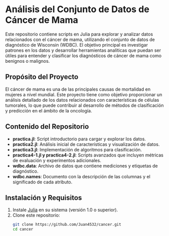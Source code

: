 # Análisis del Conjunto de Datos de Cáncer de Mama

Este repositorio contiene scripts en Julia para explorar y analizar datos relacionados con el cáncer de mama, utilizando el conjunto de datos de diagnóstico de Wisconsin (WDBC). El objetivo principal es investigar patrones en los datos y desarrollar herramientas analíticas que puedan ser útiles para entender y clasificar los diagnósticos de cáncer de mama como benignos o malignos.

## Propósito del Proyecto

El cáncer de mama es una de las principales causas de mortalidad en mujeres a nivel mundial. Este proyecto tiene como objetivo proporcionar un análisis detallado de los datos relacionados con características de células tumorales, lo que puede contribuir al desarrollo de métodos de clasificación y predicción en el ámbito de la oncología.

## Contenido del Repositorio

- **practica.jl**: Script introductorio para cargar y explorar los datos.
- **practica2.jl**: Análisis inicial de características y visualización de datos.
- **practica3.jl**: Implementación de algoritmos para clasificación.
- **practica4-1.jl y practica4-2.jl**: Scripts avanzados que incluyen métricas de evaluación y experimentos adicionales.
- **wdbc.data**: Archivo de datos que contiene mediciones y etiquetas de diagnóstico.
- **wdbc.names**: Documento con la descripción de las columnas y el significado de cada atributo.

## Instalación y Requisitos

1. Instale [Julia](https://julialang.org/) en su sistema (versión 1.0 o superior).
2. Clone este repositorio:
   ```bash
   git clone https://github.com/Juan4532/cancer.git
   cd cancer
